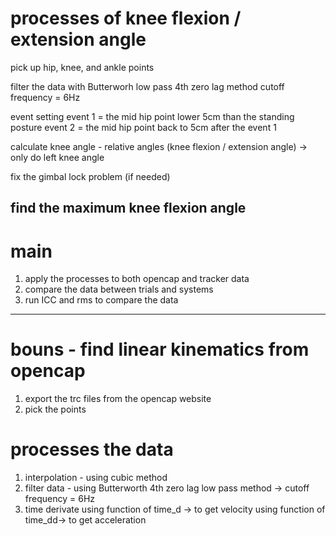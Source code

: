 # processes of knee flexion / extension angle 
pick up hip, knee, and ankle points 

filter the data with Butterworh low pass 4th zero lag method
cutoff frequency = 6Hz

event setting
event 1 = the mid hip point lower 5cm than the standing posture 
event 2 = the mid hip point back to 5cm after the event 1 

calculate knee angle - relative angles (knee flexion / extension angle)
    -> only do left knee angle

fix the gimbal lock problem (if needed)

find the maximum knee flexion angle 
-------------------------------------------
# main
1. apply the processes to both opencap and tracker data 
2. compare the data between trials and systems 
3. run ICC and rms to compare the data 
-------------------------------------------
# bouns - find linear kinematics from opencap
1. export the trc files from the opencap website
2. pick the points 

# processes the data
1. interpolation - using cubic method
2. filter data - using Butterworth 4th zero lag low pass method 
    -> cutoff frequency = 6Hz
3. time derivate 
    using function of time_d -> to get velocity 
    using function of time_dd-> to get acceleration
